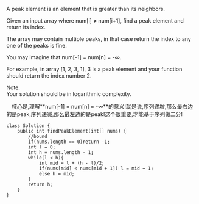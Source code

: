 A peak element is an element that is greater than its neighbors.

Given an input array where num[i] ≠ num[i+1], find a peak element and return its index.

The array may contain multiple peaks, in that case return the index to any one of the peaks is fine.

You may imagine that num[-1] = num[n] = -∞.

For example, in array [1, 2, 3, 1], 3 is a peak element and your function should return the index number 2.

Note:\
Your solution should be in logarithmic complexity.

&emsp;核心是,理解**num[-1] = num[n] = -∞**的意义!就是说,序列递增,那么最右边的是peak,序列递减,那么最左边的是peak!这个很重要,才能基于序列做二分!

```
class Solution {
    public int findPeakElement(int[] nums) {
        //bound 
        if(nums.length == 0)return -1;
        int l = 0;
        int h = nums.length - 1;
        while(l < h){
            int mid = l + (h - l)/2;
            if(nums[mid] < nums[mid + 1]) l = mid + 1;
            else h = mid;
        }
        return h;
    }
}
```